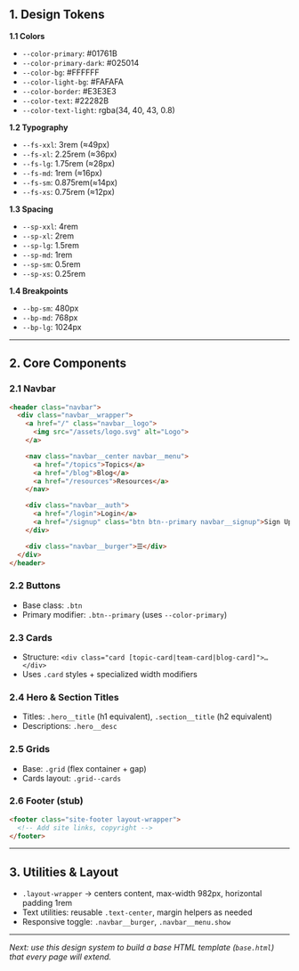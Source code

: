 ## 1. Design Tokens

**1.1 Colors**

* `--color-primary`: #01761B
* `--color-primary-dark`: #025014
* `--color-bg`: #FFFFFF
* `--color-light-bg`: #FAFAFA
* `--color-border`: #E3E3E3
* `--color-text`: #22282B
* `--color-text-light`: rgba(34, 40, 43, 0.8)

**1.2 Typography**

* `--fs-xxl`: 3rem   (≈49px)
* `--fs-xl`: 2.25rem (≈36px)
* `--fs-lg`: 1.75rem (≈28px)
* `--fs-md`: 1rem    (≈16px)
* `--fs-sm`: 0.875rem(≈14px)
* `--fs-xs`: 0.75rem (≈12px)

**1.3 Spacing**

* `--sp-xxl`: 4rem
* `--sp-xl`: 2rem
* `--sp-lg`: 1.5rem
* `--sp-md`: 1rem
* `--sp-sm`: 0.5rem
* `--sp-xs`: 0.25rem

**1.4 Breakpoints**

* `--bp-sm`: 480px
* `--bp-md`: 768px
* `--bp-lg`: 1024px

---

## 2. Core Components

### 2.1 Navbar

```html
<header class="navbar">
  <div class="navbar__wrapper">
    <a href="/" class="navbar__logo">
      <img src="/assets/logo.svg" alt="Logo">
    </a>

    <nav class="navbar__center navbar__menu">
      <a href="/topics">Topics</a>
      <a href="/blog">Blog</a>
      <a href="/resources">Resources</a>
    </nav>

    <div class="navbar__auth">
      <a href="/login">Login</a>
      <a href="/signup" class="btn btn--primary navbar__signup">Sign Up</a>
    </div>

    <div class="navbar__burger">☰</div>
  </div>
</header>
```

### 2.2 Buttons

* Base class: `.btn`
* Primary modifier: `.btn--primary` (uses `--color-primary`)

### 2.3 Cards

* Structure: `<div class="card [topic-card|team-card|blog-card]">…</div>`
* Uses `.card` styles + specialized width modifiers

### 2.4 Hero & Section Titles

* Titles: `.hero__title` (h1 equivalent), `.section__title` (h2 equivalent)
* Descriptions: `.hero__desc`

### 2.5 Grids

* Base: `.grid` (flex container + gap)
* Cards layout: `.grid--cards`

### 2.6 Footer (stub)

```html
<footer class="site-footer layout-wrapper">
  <!-- Add site links, copyright -->
</footer>
```

---

## 3. Utilities & Layout

* `.layout-wrapper` → centers content, max-width 982px, horizontal padding 1rem
* Text utilities: reusable `.text-center`, margin helpers as needed
* Responsive toggle: `.navbar__burger`, `.navbar__menu.show`

---

*Next: use this design system to build a base HTML template (`base.html`) that every page will extend.*
